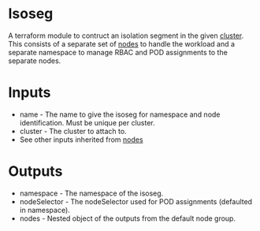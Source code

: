 # Isoseg

A terraform module to contruct an isolation segment in the given [cluster](../cluster). 
This consists of a separate set of [nodes](../nodes) to handle the workload and 
a separate namespace to manage RBAC and POD assignments to the separate nodes.

# Inputs

* name - The name to give the isoseg for namespace and node identification. Must be unique per cluster.
* cluster - The cluster to attach to.
* See other inputs inherited from [nodes](../nodes)

# Outputs

* namespace - The namespace of the isoseg.
* nodeSelector - The nodeSelector used for POD assignments (defaulted in namespace).
* nodes - Nested object of the outputs from the default node group.
